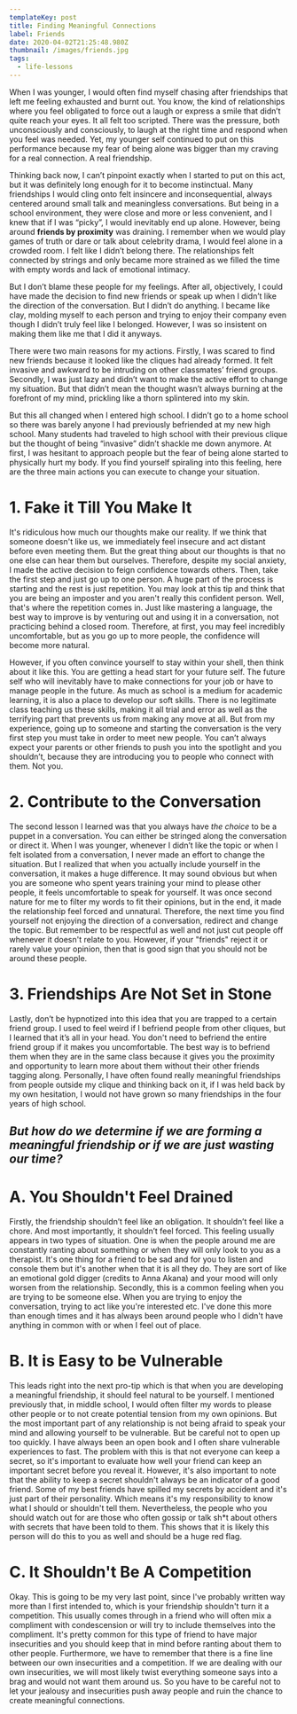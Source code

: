 ```yaml
---
templateKey: post
title: Finding Meaningful Connections
label: Friends
date: 2020-04-02T21:25:48.980Z
thumbnail: /images/friends.jpg
tags:
  - life-lessons
---
```

When I was younger, I would often find myself chasing after friendships that left me feeling exhausted and burnt out. You know, the kind of relationships where you feel obligated to force out a laugh or express a smile that didn’t quite reach your eyes. It all felt too scripted. There was the pressure, both unconsciously and consciously, to laugh at the right time and respond when you feel was needed. Yet, my younger self continued to put on this performance because my fear of being alone was bigger than my craving for a real connection. A real friendship. 

Thinking back now, I can’t pinpoint exactly when I started to put on this act, but it was definitely long enough for it to become instinctual. Many friendships I would cling onto felt insincere and inconsequential, always centered around small talk and meaningless conversations. But being in a school environment, they were close and more or less convenient, and I knew that if I was “picky”, I would inevitably end up alone. However, being around **friends by proximity** was draining. I remember when we would play games of truth or dare or talk about celebrity drama, I would feel alone in a crowded room. I felt like I didn’t belong there. The relationships felt connected by strings and only became more strained as we filled the time with empty words and lack of emotional intimacy. 

But I don’t blame these people for my feelings. After all, objectively, I could have made the decision to find new friends or speak up when I didn’t like the direction of the conversation. But I didn’t do anything. I became like clay, molding myself to each person and trying to enjoy their company even though I didn’t truly feel like I belonged. However, I was so insistent on making them like me that I did it anyways. 

There were two main reasons for my actions. Firstly, I was scared to find new friends because it looked like the cliques had already formed. It felt invasive and awkward to be intruding on other classmates’ friend groups. Secondly, I was just lazy and didn’t want to make the active effort to change my situation. But that didn’t mean the thought wasn’t always burning at the forefront of my mind, prickling like a thorn splintered into my skin. 

But this all changed when I entered high school. I didn’t go to a home school so there was barely anyone I had previously befriended at my new high school. Many students had traveled to high school with their previous clique but the thought of being “invasive” didn’t shackle me down anymore. At first, I was hesitant to approach people but the fear of being alone started to physically hurt my body. If you find yourself spiraling into this feeling, here are the three main actions you can execute to change your situation. 

# 1. Fake it Till You Make It

It's ridiculous how much our thoughts make our reality. If we think that someone doesn't like us, we immediately feel insecure and act distant before even meeting them. But the great thing about our thoughts is that no one else can hear them but ourselves. Therefore, despite my social anxiety, I made the active decision to feign confidence towards others. Then, take the first step and just go up to one person. A huge part of the process is starting and the rest is just repetition. You may look at this tip and think that you are being an imposter and you aren't really this confident person. Well, that's where the repetition comes in. Just like mastering a language, the best way to improve is by venturing out and using it in a conversation, not practicing behind a closed room. Therefore, at first, you may feel incredibly uncomfortable, but as you go up to more people, the confidence will become more natural. 

However, if you often convince yourself to stay within your shell, then think about it like this. You are getting a head start for your future self. The future self who will inevitably have to make connections for your job or have to manage people in the future. As much as school is a medium for academic learning, it is also a place to develop our soft skills. There is no legitimate class teaching us these skills, making it all trial and error as well as the terrifying part that prevents us from making any move at all. But from my experience, going up to someone and starting the conversation is the very first step you must take in order to meet new people. You can’t always expect your parents or other friends to push you into the spotlight and you shouldn’t, because they are introducing you to people who connect with them. Not you. 

# 2. Contribute to the Conversation

The second lesson I learned was that you always have _the choice_ to be a puppet in a conversation. You can either be stringed along the conversation or direct it. When I was younger, whenever I didn’t like the topic or when I felt isolated from a conversation, I never made an effort to change the situation. But I realized that when you actually include yourself in the conversation, it makes a huge difference. It may sound obvious but when you are someone who spent years training your mind to please other people, it feels uncomfortable to speak for yourself. It was once second nature for me to filter my words to fit their opinions, but in the end, it made the relationship feel forced and unnatural. Therefore, the next time you find yourself not enjoying the direction of a conversation, redirect and change the topic. But remember to be respectful as well and not just cut people off whenever it doesn't relate to you. However, if your "friends" reject it or rarely value your opinion, then that is good sign that you should not be around these people. 

# 3. Friendships Are Not Set in Stone

Lastly, don’t be hypnotized into this idea that you are trapped to a certain friend group. I used to feel weird if I befriend people from other cliques, but I learned that it’s all in your head. You don't need to befriend the entire friend group if it makes you uncomfortable. The best way is to befriend them when they are in the same class because it gives you the proximity and opportunity to learn more about them without their other friends tagging along. Personally, I have often found really meaningful friendships from people outside my clique and thinking back on it, if I was held back by my own hesitation, I would not have grown so many friendships in the four years of high school. 

## _**But how do we determine if we are forming a meaningful friendship or if we are just wasting our time?**_

# A. You Shouldn't Feel Drained

Firstly, the friendship shouldn’t feel like an obligation. It shouldn’t feel like a chore. And most importantly, it shouldn’t feel forced. This feeling usually appears in two types of situation. One is when the people around me are constantly ranting about something or when they will only look to you as a therapist. It's one thing for a friend to be sad and for you to listen and console them but it's another when that it is all they do. They are sort of like an emotional gold digger (credits to Anna Akana) and your mood will only worsen from the relationship. Secondly, this is a common feeling when you are trying to be someone else. When you are trying to enjoy the conversation, trying to act like you're interested etc. I've done this more than enough times and it has always been around people who I didn't have anything in common with or when I feel out of place. 

# B. It is Easy to be Vulnerable

This leads right into the next pro-tip which is that when you are developing a meaningful friendship, it should feel natural to be yourself. I mentioned previously that, in middle school, I would often filter my words to please other people or to not create potential tension from my own opinions. But the most important part of any relationship is not being afraid to speak your mind and allowing yourself to be vulnerable. But be careful not to open up too quickly. I have always been an open book and I often share vulnerable experiences to fast. The problem with this is that not everyone can keep a secret, so it's important to evaluate how well your friend can keep an important secret before you reveal it. However, it's also important to note that the ability to keep a secret shouldn't always be an indicator of a good friend. Some of my best friends have spilled my secrets by accident and it's just part of their personality. Which means it's my responsibility to know what I should or shouldn't tell them. Nevertheless, the people who you should watch out for are those who often gossip or talk sh*t about others with secrets that have been told to them. This shows that it is likely this person will do this to you as well and should be a huge red flag. 

# C. It Shouldn't Be A Competition

Okay. This is going to be my very last point, since I've probably written way more than I first intended to, which is your friendship shouldn't turn it a competition. This usually comes through in a friend who will often mix a compliment with condescension or will try to include themselves into the compliment. It's pretty common for this type of friend to have major insecurities and you should keep that in mind before ranting about them to other people. Furthermore, we have to remember that there is a fine line between our own insecurities and a competition. If we are dealing with our own insecurities, we will most likely twist everything someone says into a brag and would not want them around us. So you have to be careful not to let your jealousy and insecurities push away people and ruin the chance to create meaningful connections.
